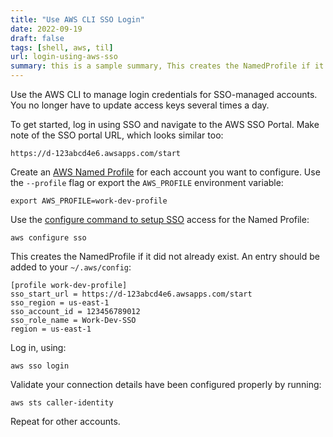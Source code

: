 ```yaml
---
title: "Use AWS CLI SSO Login"
date: 2022-09-19
draft: false
tags: [shell, aws, til]
url: login-using-aws-sso
summary: this is a sample summary, This creates the NamedProfile if it did not already exist. An entry should be added to your
---
```


Use the AWS CLI to manage login credentials for SSO-managed accounts. You no longer have to update access keys several times a day.

To get started, log in using SSO and navigate to the AWS SSO Portal. Make note of the SSO portal URL, which looks similar too:

```shell
https://d-123abcd4e6.awsapps.com/start
```

Create an [AWS Named Profile](https://docs.aws.amazon.com/cli/latest/userguide/cli-configure-profiles.html) for each account you want to configure. Use the `--profile` flag or export the `AWS_PROFILE` environment variable:

```shell
export AWS_PROFILE=work-dev-profile
```

Use the [configure command to setup SSO](https://docs.aws.amazon.com/cli/latest/userguide/cli-configure-sso.html) access for the Named Profile:

```shell
aws configure sso
```

This creates the NamedProfile if it did not already exist. An entry should be added to your `~/.aws/config`:

```shell
[profile work-dev-profile]
sso_start_url = https://d-123abcd4e6.awsapps.com/start
sso_region = us-east-1
sso_account_id = 123456789012
sso_role_name = Work-Dev-SSO
region = us-east-1
```

Log in, using:

```shell
aws sso login
```

Validate your connection details have been configured properly by running:

```shell
aws sts caller-identity
```

Repeat for other accounts.
